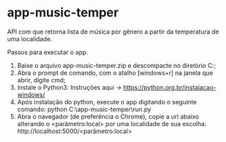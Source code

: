 # app-music-temper
API com que retorna lista de música por gênero a partir da temperatura de uma localidade.

Passos para executar o app.

1. Baixe o arquivo app-music-temper.zip e descompacte no diretório C:\;
2. Abra o prompt de comando, com o atalho [windows+r] na janela que abrir, digite cmd;	
3. Instale o Python3:
	Instruções aqui -> https://python.org.br/instalacao-windows/
4. Após instalação do python, execute o app digitando o seguinte comando:
	python C:\app-music-temper\run.py
5. Abra o navegador (de preferência o Chrome), copie a url abaixo alterando o <parâmetro:local> por uma localidade de sua escolha:
	http://localhost:5000/<parâmetro:local>


